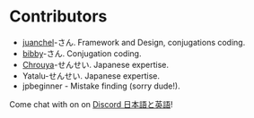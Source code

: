 # Contributors

- [juanchel](https://github.com/juanchel)-さん. Framework and Design, conjugations coding.
- [bibby](https://github.com/bibby)-さん. Conjugation coding.
- [Chrouya](https://github.com/Chrouya)-せんせい. Japanese expertise.
- Yatalu-せんせい. Japanese expertise.
- jpbeginner - Mistake finding (sorry dude!).

Come chat with on on [Discord 日本語と英語](https://discord.gg/0eIsYvFQul270V1L)!
